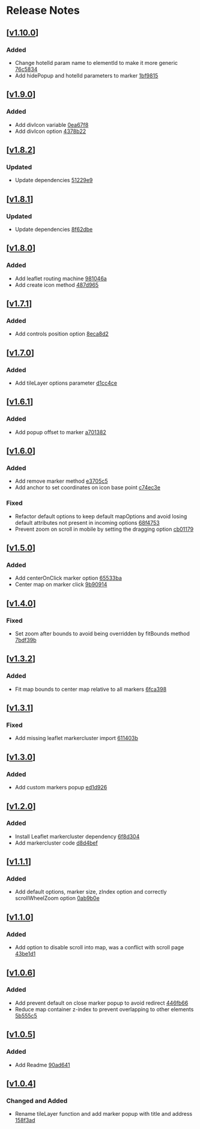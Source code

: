 # Release Notes

## [[v1.10.0](https://github.com/edseto/map/releases/tag/1.10.0)]

### Added
- Change hotelId param name to elementId to make it more generic [76c5834](https://github.com/edseto/map/commit/76c5834603a4cfacd3373e2253033a13833fe8e9)
- Add hidePopup and hotelId parameters to marker [1bf9815](https://github.com/edseto/map/commit/1bf981574fd722e9cee544bd3f3e66fecb433ecc)

## [[v1.9.0](https://github.com/edseto/map/releases/tag/1.9.0)]

### Added
- Add divIcon variable [0ea67f8](https://github.com/edseto/map/commit/0ea67f8c6b3c9d0f73fe3989240a40d2d1cae4b2)
- Add divIcon option [4378b22](https://github.com/edseto/map/commit/4378b2234cdc8f6e2c858b66a41cbed9fc4e8d98)

## [[v1.8.2](https://github.com/edseto/map/releases/tag/1.8.2)]

### Updated
- Update dependencies [51229e9](https://github.com/edseto/map/commit/51229e9b35b5f58b06b4e84c990c92ff0683871d )

## [[v1.8.1](https://github.com/edseto/map/releases/tag/1.8.1)]

### Updated
- Update dependencies [8f62dbe](https://github.com/edseto/map/commit/8f62dbef32d63b6229fdd315d88cb7142ee3c587)

## [[v1.8.0](https://github.com/edseto/map/releases/tag/1.8.0)]

### Added
- Add leaflet routing machine [981046a](https://github.com/edseto/map/commit/981046a63ea2e648463dbfb667cb14f07da8764b)
- Add create icon method [487d965](https://github.com/edseto/map/commit/487d965effb68bd1bdc93371d62824d055354193)

## [[v1.7.1](https://github.com/edseto/map/releases/tag/1.7.1)]

### Added
- Add controls position option [8eca8d2](https://github.com/edseto/map/commit/8eca8d244b6b1da432dd5e6fcd00c5a9588585cb)

## [[v1.7.0](https://github.com/edseto/map/releases/tag/1.7.0)]

### Added
- Add tileLayer options parameter [d1cc4ce](https://github.com/edseto/map/commit/d1cc4ce5ab767ffbc9e85168f646ea79f3920cd7)

## [[v1.6.1](https://github.com/edseto/map/releases/tag/1.6.1)]

### Added
- Add popup offset to marker [a701382](https://github.com/edseto/map/commit/a701382184d9f0f50cb598b43153cf171e9583a2)

## [[v1.6.0](https://github.com/edseto/map/releases/tag/1.6.0)]

### Added
- Add remove marker method [e3705c5](https://github.com/edseto/map/commit/e3705c53578e6fb735565162f3ca08c44b557198)
- Add anchor to set coordinates on icon base point [c74ec3e](https://github.com/edseto/map/commit/c74ec3efb78532c4aa8d828fde2146dea70faab6)

### Fixed
- Refactor default options to keep default mapOptions and avoid losing default attributes not present in incoming options [68f4753](https://github.com/edseto/map/commit/68f4753c83249ad12ea1384a421b266a2f2c5fa3)
- Prevent zoom on scroll in mobile by setting the dragging option [cb01179](https://github.com/edseto/map/commit/cb01179a4bcccaa55a7341950c6884041eb1a4f5)

## [[v1.5.0](https://github.com/edseto/map/releases/tag/1.5.0)]

### Added
- Add centerOnClick marker option [65533ba](https://github.com/edseto/map/commit/65533ba1d9ba74d977b2fce9983753080f32f21d)
- Center map on marker click [9b90914](https://github.com/edseto/map/commit/9b909146ba600f5252e7ba5f451715a18f9ed87f)

## [[v1.4.0](https://github.com/edseto/map/releases/tag/1.4.0)]

### Fixed
- Set zoom after bounds to avoid being overridden by fitBounds method [7bdf39b](https://github.com/edseto/map/commit/7bdf39b9073aeb56e81eee600ee12454c8f30adb)

## [[v1.3.2](https://github.com/edseto/map/releases/tag/1.3.2)]

### Added
- Fit map bounds to center map relative to all markers [6fca398](https://github.com/edseto/map/commit/6fca39864768e525123d8e4ad016408f1b103da1)

## [[v1.3.1](https://github.com/edseto/map/releases/tag/1.3.1)]

### Fixed
- Add missing leaflet markercluster import [611403b](https://github.com/edseto/map/commit/611403b9d1c0a3ff40e029447623109915ce51ee)

## [[v1.3.0](https://github.com/edseto/map/releases/tag/1.3.0)]

### Added
- Add custom markers popup [ed1d926](https://github.com/edseto/map/commit/ed1d926e2d2ed4fdc1a04605797e1d5a2bf04ad9)

## [[v1.2.0](https://github.com/edseto/map/releases/tag/1.2.0)]

### Added
- Install Leaflet markercluster dependency [6f8d304](https://github.com/edseto/map/commit/6f8d30441a62517c4574a002e96aeb8ae6d734bf)
- Add markercluster code [d8d4bef](https://github.com/edseto/map/commit/d8d4bef4df9aafd45fc6f2905cd54244c4d19c9d)

## [[v1.1.1](https://github.com/edseto/map/releases/tag/1.1.1)]

### Added
- Add default options, marker size, zIndex option and correctly scrollWheelZoom option [0ab9b0e](https://github.com/edseto/map/commit/0ab9b0ea0a8f5249411a9d4af1f61f53687f1dc0)

## [[v1.1.0](https://github.com/edseto/map/releases/tag/1.1.0)]

### Added
- Add option to disable scroll into map, was a conflict with scroll page [43be1d1](https://github.com/edseto/map/commit/43be1d16317387732b9475d47abc6e60cb51946d)

## [[v1.0.6](https://github.com/edseto/map/releases/tag/1.0.6)]

### Added
- Add prevent default on close marker popup to avoid redirect [446fb66](https://github.com/edseto/map/commit/446fb6602105eb9c4bf8e56a5363b6c18fdd7743)
- Reduce map container z-index to prevent overlapping to other elements [5b555c5](https://github.com/edseto/map/commit/5b555c5b351664fd94a6318bdc9efdbd9bd02b38)

## [[v1.0.5](https://github.com/edseto/map/releases/tag/1.0.5)]

### Added
- Add Readme [90ad641](https://github.com/edseto/map/commit/90ad6412e3e2bdd673aad55a85639a0ce7cf2062)

## [[v1.0.4](https://github.com/edseto/map/releases/tag/1.0.4)]

### Changed and Added
- Rename tileLayer function and add marker popup with title and address [158f3ad](https://github.com/edseto/map/commit/158f3ad803b184cd94f3fee01774b9eb2e458a71)